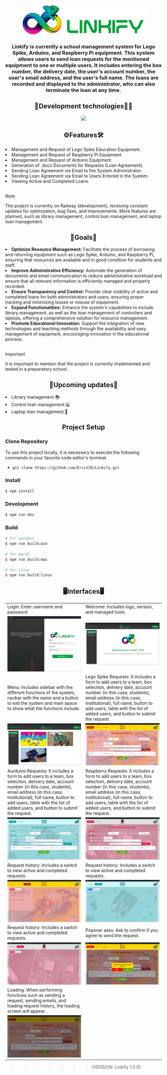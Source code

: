 <p align="center">
  <img width="400px" src="/src/renderer/src/images/linkilogo.png" alt="LogotipoLinkifiy"/>
</p>

<h3 align="center">
Linkify is currently a school management system for Lego Spike, Arduino, and Raspberry Pi equipment. This system allows users to send loan requests for the mentioned equipment to one or multiple users. It includes entering the box number, the delivery date, the user's account number, the user's email address, and the user's full name. The loans are recorded and displayed to the administrator, who can also terminate the loan at any time.
</h3>

<h2 align="center">🚀Development technologies🧑‍💻</h2>

<p align="center">
  <a href="https://skillicons.dev">
    <img src="https://skillicons.dev/icons?i=nodejs,electron,react,typescript,html,tailwind,mysql" />
  </a>
</p>

<h2 align="center">⚙️Features🛠️</h2>

<li>Management and Request of Lego Spike Education Equipment.</li>
<li>Management and Request of Raspberry Pi Equipment.</li>
<li>Management and Request of Arduino Equipment.</li>
<li>Generation of .docx Documents for Requests (Loan Agreement).</li>
<li>Sending Loan Agreement via Email to the System Administrator.</li>
<li>Sending Loan Agreement via Email to Users Entered in the System.</li>
<li>Viewing Active and Completed Loans.</li>
<br>

> [!NOTE]
> The project is currently on Railway (development), receiving constant updates for optimization, bug fixes, and improvements. More features are planned, such as library management, control loan management, and laptop loan management.

<h2 align="center">🏁Goals🏁</h2>

<li><strong>Optimize Resource Management:</strong> Facilitate the process of borrowing and returning equipment such as Lego Spike, Arduino, and Raspberry Pi, ensuring that resources are available and in good condition for students and staff.</li>
<li><strong>Improve Administrative Efficiency:</strong> Automate the generation of documents and email communication to reduce administrative workload and ensure that all relevant information is efficiently managed and properly recorded.</li>
<li><strong>Ensure Transparency and Control:</strong> Provide clear visibility of active and completed loans for both administrators and users, ensuring proper tracking and minimizing losses or misuse of equipment.</li>
<li><strong>Expand Functionalities:</strong> Enhance the system's capabilities to include library management, as well as the loan management of controllers and laptops, offering a comprehensive solution for resource management.</li>
<li><strong>Promote Educational Innovation:</strong> Support the integration of new technologies and teaching methods through the availability and easy management of equipment, encouraging innovation in the educational process.</li>
<br>

> [!IMPORTANT]
> It is important to mention that the project is currently implemented and tested in a preparatory school.

<h2 align="center">🔄️Upcoming updates🔄️</h2>

<li>Library management.📚</li>
<li>Control loan management.💻</li>
<li>Laptop loan management.📱</li>

<h2 align="center">Project Setup</h2>

### Clone Repository

<p>To use this project locally, it is necessary to execute the following commands in your favorite code editor's terminal.</p>

- `git clone https://github.com/EricV29/Linkify.git`

### Install

```bash
$ npm install
```

### Development

```bash
$ npm run dev
```

### Build

```bash
# For windows
$ npm run build:win

# For macOS
$ npm run build:mac

# For Linux
$ npm run build:linux
```

<h2 align="center">🖥️Interfaces🖥️</h2>

|                                         |                                         |
| --------------------------------------- | --------------------------------------- |
| Login: Enter username and password | Welcome: Includes logo, version, and managed tools. |
| ![IEEE](./resources/interfaces/loginLinki.png) | ![IEEE](./resources/interfaces/welcome.png) |
| Menu: Includes sidebar with the different functions of the system, navbar with the name and a button to exit the system and main space to show what the functions include. | Lego Spike Requests: It includes a form to add users to a team, box selection, delivery date, account number (in this case, students), email address (in this case, institutional), full name, button to add users, table with the list of added users, and button to submit the request. |
| ![IEEE](./resources/interfaces/menu.png) | ![IEEE](./resources/interfaces/requestLego.png) |
| Aurduino Requests: It includes a form to add users to a team, box selection, delivery date, account number (in this case, students), email address (in this case, institutional), full name, button to add users, table with the list of added users, and button to submit the request. | Raspberry Requests: It includes a form to add users to a team, box selection, delivery date, account number (in this case, students), email address (in this case, institutional), full name, button to add users, table with the list of added users, and button to submit the request. |
| ![IEEE](./resources/interfaces/requestArduino.png) | ![IEEE](./resources/interfaces/requestRaspberry.png) |
| Request history: Includes a switch to view active and completed requests. | Request history: Includes a switch to view active and completed requests. |
| ![IEEE](./resources/interfaces/loanhistoryLego.png) | ![IEEE](./resources/interfaces/loanhistoryArduino.png) |
| Request history: Includes a switch to view active and completed requests. | Popover asks: Ask to confirm if you agree to send the request. |
| ![IEEE](./resources/interfaces/loanhistoryRaspberry.png) | ![IEEE](./resources/interfaces/confirmRequest.png) |
| Loading: When performing functions such as sending a request, sending emails, and loading request history, the loading screen will appear. |     |
| ![IEEE](./resources/interfaces/loadingRequest.png) |  |

> > > > > > > (VERSION: Linkify 1.0.0)
